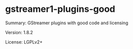 #           gstreamer1-plugins-good
 
Summary:        GStreamer plugins with good code and licensing
 
Version:        1.8.2
 
License:        LGPLv2+
 
